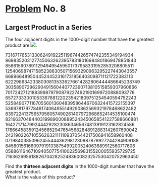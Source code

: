 # [Problem](https://projecteuler.net/problem=8) No. 8

## Largest Product in a Series

The four adjacent digits in the 1000-digit number that have the greatest product are <img src="https://render.githubusercontent.com/render/math?math=9 * 9 * 8 * 9 = 5832">.

73167176531330624919225119674426574742355349194934 <br>
96983520312774506326239578318016984801869478851843 <br>
85861560789112949495459501737958331952853208805511 <br>
12540698747158523863050715693290963295227443043557 <br>
66896648950445244523161731856403098711121722383113 <br>
62229893423380308135336276614282806444486645238749 <br>
30358907296290491560440772390713810515859307960866 <br>
70172427121883998797908792274921901699720888093776 <br>
65727333001053367881220235421809751254540594752243 <br>
52584907711670556013604839586446706324415722155397 <br>
53697817977846174064955149290862569321978468622482 <br>
83972241375657056057490261407972968652414535100474 <br>
82166370484403199890008895243450658541227588666881 <br>
16427171479924442928230863465674813919123162824586 <br>
17866458359124566529476545682848912883142607690042 <br>
24219022671055626321111109370544217506941658960408 <br>
07198403850962455444362981230987879927244284909188 <br>
84580156166097919133875499200524063689912560717606 <br>
05886116467109405077541002256983155200055935729725 <br>
71636269561882670428252483600823257530420752963450 <br>

Find the **thirteen adjacent digits** in the 1000-digit number that have the greatest product. <br>
What is the value of this product?

